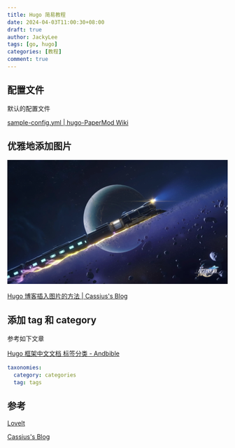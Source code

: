 ```yaml
---
title: Hugo 简易教程
date: 2024-04-03T11:00:30+08:00
draft: true
author: JackyLee
tags: [go, hugo]
categories: [教程]
comment: true
---
```


## 配置文件

默认的配置文件

[sample-config.yml | hugo-PaperMod Wiki](https://github.com/adityatelange/hugo-PaperMod/wiki/Installation#sample-configyml)

## 优雅地添加图片

![崩坏星穹铁道](assets/1200px-star-rail.png)

[Hugo 博客插入图片的方法 | Cassius's Blog](https://www.yuweihung.com/posts/2021/hugo-blog-picture/)

## 添加 tag 和 category

参考如下文章

[Hugo 框架中文文档 标签分类 - Andbible](https://www.andbible.com/post/hugo-content-management-taxonomies/#default-taxonomies)

```yaml
taxonomies:
  category: categories
  tag: tags
```

## 参考

[LoveIt](https://hugoloveit.com/zh-cn/)

[Cassius's Blog](https://www.yuweihung.com/)
